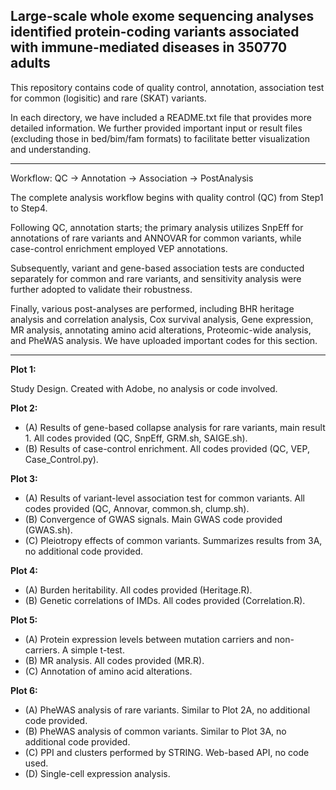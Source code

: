 Large-scale whole exome sequencing analyses identified protein-coding variants associated with immune-mediated diseases in 350770 adults
---
This repository contains code of quality control, annotation, association test for common (logisitic) and rare (SKAT) variants.

In each directory, we have included a README.txt file that provides more detailed information. We further provided important input or result files (excluding those in bed/bim/fam formats) to facilitate better visualization and understanding.

---

Workflow: QC -> Annotation -> Association -> PostAnalysis

The complete analysis workflow begins with quality control (QC) from Step1 to Step4. 

Following QC, annotation starts; the primary analysis utilizes SnpEff for annotations of rare variants and ANNOVAR for common variants, while case-control enrichment employed VEP annotations. 

Subsequently, variant and gene-based association tests are conducted separately for common and rare variants, and sensitivity analysis were further adopted to validate their robustness.

Finally, various post-analyses are performed, including BHR heritage analysis and correlation analysis, Cox survival analysis, Gene expression, MR analysis, annotating amino acid alterations, Proteomic-wide analysis, and PheWAS analysis. We have uploaded important codes for this section.

---

**Plot 1:**

Study Design. Created with Adobe, no analysis or code involved.

**Plot 2:**

- (A) Results of gene-based collapse analysis for rare variants, main result 1. All codes provided (QC, SnpEff, GRM.sh, SAIGE.sh).
- (B) Results of case-control enrichment. All codes provided (QC, VEP, Case_Control.py).

**Plot 3:**

- (A) Results of variant-level association test for common variants. All codes provided (QC, Annovar, common.sh, clump.sh).
- (B) Convergence of GWAS signals. Main GWAS code provided (GWAS.sh).
- (C) Pleiotropy effects of common variants. Summarizes results from 3A, no additional code provided.

**Plot 4:**

- (A) Burden heritability. All codes provided (Heritage.R).
- (B) Genetic correlations of IMDs. All codes provided (Correlation.R).

**Plot 5:**

- (A) Protein expression levels between mutation carriers and non-carriers. A simple t-test.
- (B) MR analysis. All codes provided (MR.R).
- (C) Annotation of amino acid alterations.

**Plot 6:**

- (A) PheWAS analysis of rare variants. Similar to Plot 2A, no additional code provided.
- (B) PheWAS analysis of common variants. Similar to Plot 3A, no additional code provided.
- (C) PPI and clusters performed by STRING. Web-based API, no code used.
- (D) Single-cell expression analysis.

